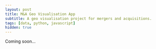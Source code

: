 ```yaml
---
layout: post
title: M&A Geo Visualisation App
subtitle: A geo visualisation project for mergers and acquisitions.
tags: [data, python, javascript]
hidden: true
---
```

Coming soon...